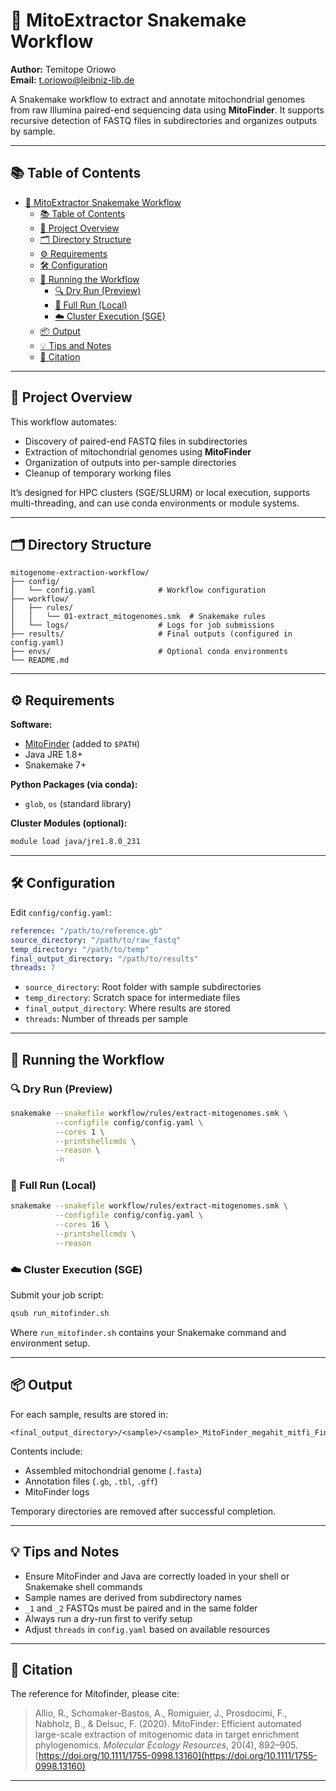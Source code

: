 # 🧬 MitoExtractor Snakemake Workflow

**Author:** Temitope Oriowo  
**Email:** t.oriowo@leibniz-lib.de  

A Snakemake workflow to extract and annotate mitochondrial genomes from raw Illumina paired-end sequencing data using **MitoFinder**. It supports recursive detection of FASTQ files in subdirectories and organizes outputs by sample.

---

## 📚 Table of Contents

- [🧬 MitoExtractor Snakemake Workflow](#-mitoextractor-snakemake-workflow)
  - [📚 Table of Contents](#-table-of-contents)
  - [🚀 Project Overview](#-project-overview)
  - [🗂️ Directory Structure](#️-directory-structure)
  - [⚙️ Requirements](#️-requirements)
  - [🛠️ Configuration](#️-configuration)
  - [🧪 Running the Workflow](#-running-the-workflow)
    - [🔍 Dry Run (Preview)](#-dry-run-preview)
    - [🚀 Full Run (Local)](#-full-run-local)
    - [☁️ Cluster Execution (SGE)](#️-cluster-execution-sge)
  - [📦 Output](#-output)
  - [💡 Tips and Notes](#-tips-and-notes)
  - [📖 Citation](#-citation)

---

## 🚀 Project Overview

This workflow automates:

- Discovery of paired-end FASTQ files in subdirectories  
- Extraction of mitochondrial genomes using **MitoFinder**  
- Organization of outputs into per-sample directories  
- Cleanup of temporary working files  

It’s designed for HPC clusters (SGE/SLURM) or local execution, supports multi-threading, and can use conda environments or module systems.

---

## 🗂️ Directory Structure

```
mitogenome-extraction-workflow/
├── config/
│   └── config.yaml              # Workflow configuration
├── workflow/
│   ├── rules/
│   │   └── 01-extract_mitogenomes.smk  # Snakemake rules
│   └── logs/                    # Logs for job submissions
├── results/                     # Final outputs (configured in config.yaml)
├── envs/                        # Optional conda environments
└── README.md
```

---

## ⚙️ Requirements

**Software:**

- [MitoFinder](https://github.com/RemiAllio/MitoFinder) (added to `$PATH`)  
- Java JRE 1.8+  
- Snakemake 7+

**Python Packages (via conda):**

- `glob`, `os` (standard library)

**Cluster Modules (optional):**

```bash
module load java/jre1.8.0_231
```

---

## 🛠️ Configuration

Edit `config/config.yaml`:

```yaml
reference: "/path/to/reference.gb"
source_directory: "/path/to/raw_fastq"
temp_directory: "/path/to/temp"
final_output_directory: "/path/to/results"
threads: 7
```

- `source_directory`: Root folder with sample subdirectories  
- `temp_directory`: Scratch space for intermediate files  
- `final_output_directory`: Where results are stored  
- `threads`: Number of threads per sample

---

## 🧪 Running the Workflow

### 🔍 Dry Run (Preview)

```bash
snakemake --snakefile workflow/rules/extract-mitogenomes.smk \
          --configfile config/config.yaml \
          --cores 1 \
          --printshellcmds \
          --reason \
          -n
```

### 🚀 Full Run (Local)

```bash
snakemake --snakefile workflow/rules/extract-mitogenomes.smk \
          --configfile config/config.yaml \
          --cores 16 \
          --printshellcmds \
          --reason
```

### ☁️ Cluster Execution (SGE)

Submit your job script:

```bash
qsub run_mitofinder.sh
```

Where `run_mitofinder.sh` contains your Snakemake command and environment setup.

---

## 📦 Output

For each sample, results are stored in:

```
<final_output_directory>/<sample>/<sample>_MitoFinder_megahit_mitfi_Final_Results/
```

Contents include:

- Assembled mitochondrial genome (`.fasta`)  
- Annotation files (`.gb`, `.tbl`, `.gff`)  
- MitoFinder logs  

Temporary directories are removed after successful completion.

---

## 💡 Tips and Notes

- Ensure MitoFinder and Java are correctly loaded in your shell or Snakemake shell commands  
- Sample names are derived from subdirectory names  
- `_1` and `_2` FASTQs must be paired and in the same folder  
- Always run a dry-run first to verify setup  
- Adjust `threads` in `config.yaml` based on available resources

---

## 📖 Citation

The reference for Mitofinder, please cite:

> Allio, R., Schomaker-Bastos, A., Romiguier, J., Prosdocimi, F., Nabholz, B., & Delsuc, F. (2020). MitoFinder: Efficient automated large-scale extraction of mitogenomic data in target enrichment phylogenomics. *Molecular Ecology Resources*, 20(4), 892–905.  
> [https://doi.org/10.1111/1755-0998.13160](https://doi.org/10.1111/1755-0998.13160)

---
